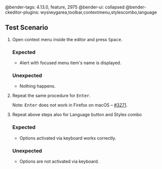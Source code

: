 @bender-tags: 4.13.0, feature, 2975
@bender-ui: collapsed
@bender-ckeditor-plugins: wysiwygarea,toolbar,contextmenu,stylescombo,language

## Test Scenario

1. Open context menu inside the editor and press <kbd>Space</kbd>.
	### Expected

	* Alert with focused menu item's name is displayed.

	### Unexpected

	* Nothing happens.
2. Repeat the same procedure for <kbd>Enter</kbd>.

	Note: <kbd>Enter</kbd> does not work in Firefox on macOS – [#3271](https://github.com/ckeditor/ckeditor4/issues/3271).
3. Repeat above steps also for Language button and Styles combo
	### Expected

	* Options activated via keyboard works correctly.

	### Unexpected

	* Options are not activated via keyboard.
